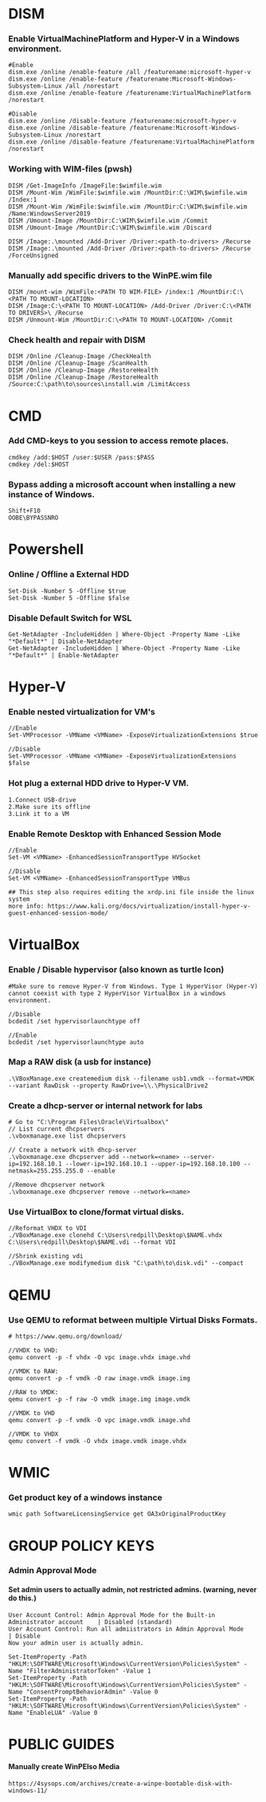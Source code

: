 # DISM
### Enable VirtualMachinePlatform and Hyper-V in a Windows environment.
```
#Enable
dism.exe /online /enable-feature /all /featurename:microsoft-hyper-v
dism.exe /online /enable-feature /featurename:Microsoft-Windows-Subsystem-Linux /all /norestart
dism.exe /online /enable-feature /featurename:VirtualMachinePlatform /norestart

#Disable
dism.exe /online /disable-feature /featurename:microsoft-hyper-v
dism.exe /online /disable-feature /featurename:Microsoft-Windows-Subsystem-Linux /norestart
dism.exe /online /disable-feature /featurename:VirtualMachinePlatform /norestart
```

### Working with WIM-files (pwsh)
```
DISM /Get-ImageInfo /ImageFile:$wimfile.wim
DISM /Mount-Wim /WimFile:$wimfile.wim /MountDir:C:\WIM\$wimfile.wim /Index:1
DISM /Mount-Wim /WimFile:$wimfile.wim /MountDir:C:\WIM\$wimfile.wim /Name:WindowsServer2019
DISM /Umount-Image /MountDir:C:\WIM\$wimfile.wim /Commit
DISM /Umount-Image /MountDir:C:\WIM\$wimfile.wim /Discard

DISM /Image:.\mounted /Add-Driver /Driver:<path-to-drivers> /Recurse
DISM /Image:.\mounted /Add-Driver /Driver:<path-to-drivers> /Recurse /ForceUnsigned
```
### Manually add specific drivers to the WinPE.wim file
```
DISM /mount-wim /WimFile:<PATH TO WIM-FILE> /index:1 /MountDir:C:\<PATH TO MOUNT-LOCATION>
DISM /Image:C:\<PATH TO MOUNT-LOCATION> /Add-Driver /Driver:C:\<PATH TO DRIVERS>\ /Recurse
DISM /Unmount-Wim /MountDir:C:\<PATH TO MOUNT-LOCATION> /Commit
```
### Check health and repair with DISM
```
DISM /Online /Cleanup-Image /CheckHealth
DISM /Online /Cleanup-Image /ScanHealth
DISM /Online /Cleanup-Image /RestoreHealth
DISM /Online /Cleanup-Image /RestoreHealth /Source:C:\path\to\sources\install.wim /LimitAccess
```

# CMD
### Add CMD-keys to you session to access remote places.
```
cmdkey /add:$HOST /user:$USER /pass:$PASS
cmdkey /del:$HOST 
```
### Bypass adding a microsoft account when installing a new instance of Windows.
```
Shift+F10
OOBE\BYPASSNRO
```
# Powershell
### Online / Offline a External HDD
```
Set-Disk -Number 5 -Offline $true
Set-Disk -Number 5 -Offline $false
```
### Disable Default Switch for WSL
```
Get-NetAdapter -IncludeHidden | Where-Object -Property Name -Like "*Default*" | Disable-NetAdapter
Get-NetAdapter -IncludeHidden | Where-Object -Property Name -Like "*Default*" | Enable-NetAdapter
```

# Hyper-V
### Enable nested virtualization for VM's
```
//Enable
Set-VMProcessor -VMName <VMName> -ExposeVirtualizationExtensions $true

//Disable
Set-VMProcessor -VMName <VMName> -ExposeVirtualizationExtensions $false
```

### Hot plug a external HDD drive to Hyper-V VM.
```
1.Connect USB-drive
2.Make sure its offline
3.Link it to a VM
```

### Enable Remote Desktop with Enhanced Session Mode
```
//Enable
Set-VM <VMName> -EnhancedSessionTransportType HVSocket

//Disable
Set-VM <VMName> -EnhancedSessionTransportType VMBus

## This step also requires editing the xrdp.ini file inside the linux system
more info: https://www.kali.org/docs/virtualization/install-hyper-v-guest-enhanced-session-mode/
```

# VirtualBox
### Enable / Disable hypervisor (also known as turtle Icon)
```
#Make sure to remove Hyper-V from Windows. Type 1 HyperVisor (Hyper-V) cannot coexist with type 2 HyperVisor VirtualBox in a windows environment.

//Disable
bcdedit /set hypervisorlaunchtype off

//Enable
bcdedit /set hypervisorlaunchtype auto 
```

### Map a RAW disk (a usb for instance)
```
.\VBoxManage.exe createmedium disk --filename usb1.vmdk --format=VMDK --variant RawDisk --property RawDrive=\\.\PhysicalDrive2
```

### Create a dhcp-server or internal network for labs
```
# Go to "C:\Program Files\Oracle\Virtualbox\"
// List current dhcpservers
.\vboxmanage.exe list dhcpservers

// Create a network with dhcp-server
.\vboxmanage.exe dhcpserver add --network=<name> --server-ip=192.168.10.1 --lower-ip=192.168.10.1 --upper-ip=192.168.10.100 --netmask=255.255.255.0 --enable

//Remove dhcpserver network
.\vboxmanage.exe dhcpserver remove --network=<name>
```

### Use VirtualBox to clone/format virtual disks.
```
//Reformat VHDX to VDI
./VBoxManage.exe clonehd C:\Users\redpill\Desktop\$NAME.vhdx C:\Users\redpill\Desktop\$NAME.vdi --format VDI

//Shrink existing vdi
./VBoxManage.exe modifymedium disk "C:\path\to\disk.vdi" --compact
```

# QEMU
### Use QEMU to reformat between multiple Virtual Disks Formats.
```
# https://www.qemu.org/download/

//VHDX to VHD:
qemu convert -p -f vhdx -O vpc image.vhdx image.vhd

//VMDK to RAW:
qemu convert -p -f vmdk -O raw image.vmdk image.img

//RAW to VMDK:
qemu convert -p -f raw -O vmdk image.img image.vmdk

//VMDK to VHD
qemu convert -p -f vmdk -O vpc image.vmdk image.vhd

//VMDK to VHDX
qemu convert -f vmdk -O vhdx image.vmdk image.vhdx
```

# WMIC
### Get product key of a windows instance
```
wmic path SoftwareLicensingService get OA3xOriginalProductKey
```

# GROUP POLICY KEYS
### Admin Approval Mode
#### Set admin users to actually admin, not restricted admins. (warning, never do this.)
```
User Account Control: Admin Approval Mode for the Built-in Administrator account 	| Disabled (standard)
User Account Control: Run all admiistrators in Admin Approval Mode 					| Disable
Now your admin user is actually admin.

Set-ItemProperty -Path "HKLM:\SOFTWARE\Microsoft\Windows\CurrentVersion\Policies\System" -Name "FilterAdministratorToken" -Value 1
Set-ItemProperty -Path "HKLM:\SOFTWARE\Microsoft\Windows\CurrentVersion\Policies\System" -Name "ConsentPromptBehaviorAdmin" -Value 0
Set-ItemProperty -Path "HKLM:\SOFTWARE\Microsoft\Windows\CurrentVersion\Policies\System" -Name "EnableLUA" -Value 0

```



# PUBLIC GUIDES
#### Manually create WinPEIso Media
```
https://4sysops.com/archives/create-a-winpe-bootable-disk-with-windows-11/
```